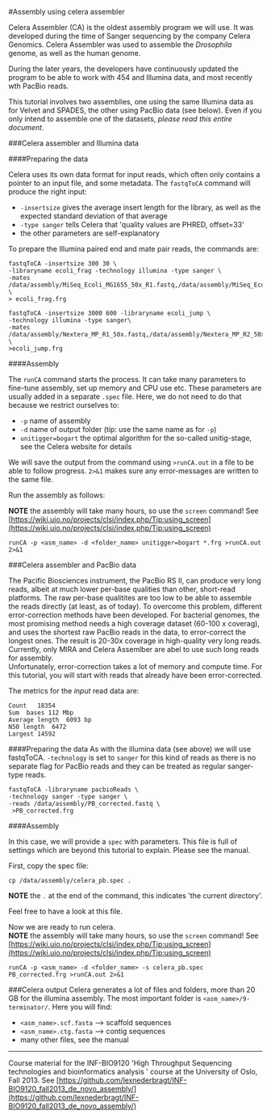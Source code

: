 #Assembly using celera assembler

Celera Assembler (CA) is the oldest assembly program we will use. It was developed during the time of Sanger sequencing by the company Celera Genomics. Celera Assembler was used to assemble the *Drosophila* genome, as well as the human genome.

During the later years, the developers have continuously updated the program to be able to work with 454 and Illumina data, and most recently wth PacBio reads.

This tutorial involves two assemblies, one using the same Illumina data as for Velvet and SPADES, the other using PacBio data (see below). Even if you only intend to assemble one of the datasets, *please read this entire document*.

###Celera assembler and Illumina data


####Preparing the data

Celera uses its own data format for input reads, which often only contains a pointer to an input file, and some metadata. The `fastqToCA` command will produce the right input:

* `-insertsize` gives the average insert length for the library, as well as the expected standard deviation of that average
*  `-type sanger` tells Celera that 'quality values are PHRED, offset=33'
*  the other parameters are self-explanatory

To prepare the Illumina paired end and mate pair reads, the commands are:

```
fastqToCA -insertsize 300 30 \
-libraryname ecoli_frag -technology illumina -type sanger \
-mates /data/assembly/MiSeq_Ecoli_MG1655_50x_R1.fastq,/data/assembly/MiSeq_Ecoli_MG1655_50x_R2.fastq \
> ecoli_frag.frg

fastqToCA -insertsize 3000 600 -libraryname ecoli_jump \
-technology illumina -type sanger\
-mates /data/assembly/Nextera_MP_R1_50x.fastq,/data/assembly/Nextera_MP_R2_50x.fastq \
>ecoli_jump.frg
```

####Assembly

The `runCA` command starts the process. It can take many parameters to fine-tune assembly, set up memory and CPU use etc.  These parameters are usually added in a separate `.spec` file. Here, we do not need to do that because we restrict ourselves to:

* `-p` name of assembly
* `-d` name of output folder (tip: use the same name as for `-p`)
* `unitigger=bogart` the optimal algorithm for the so-called unitig-stage, see the Celera website for details

We will save the output from the command using `>runCA.out` in a file to be able to follow progress. `2>&1` makes sure any error-messages are written to the same file.

Run the assembly as follows:

**NOTE** the assembly will take many hours, so use the `screen` command! See [https://wiki.uio.no/projects/clsi/index.php/Tip:using_screen](https://wiki.uio.no/projects/clsi/index.php/Tip:using_screen)

```
runCA -p <asm_name> -d <folder_name> unitigger=bogart *.frg >runCA.out 2>&1
```

###Celera assembler and PacBio data

The Pacific Biosciences instrument, the PacBio RS II, can produce very long reads, albeit at much lower per-base qualities than other, short-read platforms. The raw per-base qualitites are too low to be able to assemble the reads directly (at least, as of today). To overcome this problem, different error-correction methods have been developed. For bacterial genomes, the most promising method needs a high coverage dataset (60-100 x coverag), and uses the shortest raw PacBio reads in the data, to error-correct the longest ones. The result is 20-30x coverage in high-quality very long reads. Currently, only MIRA and Celera Assemlber are abel to use such long reads for assembly.  
Unfortunately, error-correction takes a lot of memory and compute time. For this tutorial, you will start with reads that already have been error-corrected.

The metrics for the *input* read data are:

	Count	18354
	Sum	 bases 112 Mbp
	Average length	6093 bp
	N50 length	6472
	Largest	14592

####Preparing the data
As with the illumina data (see above) we will use fastqToCA. `-technology` is set to `sanger` for this kind of reads as there is no separate flag for PacBio reads and they can be treated as regular sanger-type reads.


```
fastqToCA -libraryname pacbioReads \
-technology sanger -type sanger \
-reads /data/assembly/PB_corrected.fastq \
 >PB_corrected.frg
```

####Assembly

In this case, we will provide a `spec` with parameters. This file is full of settings which are beyond this tutorial to explain. Please see the manual. 

First, copy the spec file:

```
cp /data/assembly/celera_pb.spec .
```

**NOTE** the `.` at the end of the command, this indicates 'the current directory'.

Feel free to have a look at this file.

Now we are ready to run celera.  
**NOTE** the assembly will take many hours, so use the `screen` command! See [https://wiki.uio.no/projects/clsi/index.php/Tip:using_screen](https://wiki.uio.no/projects/clsi/index.php/Tip:using_screen)

```
runCA -p <asm_name> -d <folder_name> -s celera_pb.spec PB_corrected.frg >runCA.out 2>&1
```

###Celera output
Celera generates a lot of files and folders, more than 20 GB for the illumina assembly. The most important folder is `<asm_name>/9-terminator/`. Here you will find:

* `<asm_name>.scf.fasta` --> scaffold sequences
* `<asm_name>.ctg.fasta` --> contig sequences
* many other files, see the manual


----
Course material for the INF-BIO9120 'High Throughput Sequencing technologies and bioinformatics analysis ' course at the University of Oslo, Fall 2013. See [https://github.com/lexnederbragt/INF-BIO9120_fall2013_de_novo_assembly/](https://github.com/lexnederbragt/INF-BIO9120_fall2013_de_novo_assembly/)
